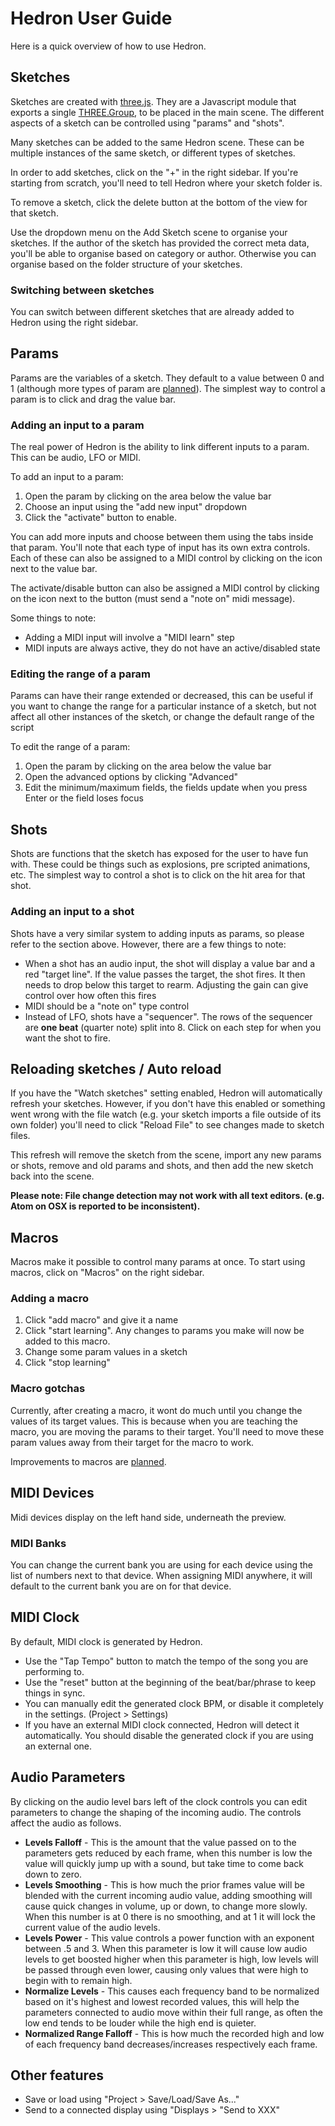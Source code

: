 # Hedron User Guide

Here is a quick overview of how to use Hedron.

## Sketches
Sketches are created with [three.js](https://github.com/mrdoob/three.js/). They are a Javascript module that exports a single [THREE.Group](https://threejs.org/docs/#api/objects/Group), to be placed in the main scene. The different aspects of a sketch can be controlled using "params" and "shots".

Many sketches can be added to the same Hedron scene. These can be multiple instances of the same sketch, or different types of sketches.

In order to add sketches, click on the "+" in the right sidebar. If you're starting from scratch, you'll need to tell Hedron where your sketch folder is.

To remove a sketch, click the delete button at the bottom of the view for that sketch.

Use the dropdown menu on the Add Sketch scene to organise your sketches. If the author of the sketch has provided the correct meta data, you'll be able to organise based on category or author. Otherwise you can organise based on the folder structure of your sketches.

### Switching between sketches
You can switch between different sketches that are already added to Hedron using the right sidebar.

## Params
Params are the variables of a sketch. They default to a value between 0 and 1 (although more types of param are [planned](https://github.com/nudibranchrecords/hedron/issues/13)). The simplest way to control a param is to click and drag the value bar.

### Adding an input to a param
The real power of Hedron is the ability to link different inputs to a param. This can be audio, LFO or MIDI.

To add an input to a param:

 1. Open the param by clicking on the area below the value bar
 2. Choose an input using the "add new input" dropdown
 3. Click the "activate" button to enable.

You can add more inputs and choose between them using the tabs inside that param. You'll note that each type of input has its own extra controls. Each of these can also be assigned to a MIDI control by clicking on the icon next to the value bar.

The activate/disable button can also be assigned a MIDI control by clicking on the icon next to the button (must send a "note on" midi message).

Some things to note:

 - Adding a MIDI input will involve a "MIDI learn" step
 - MIDI inputs are always active, they do not have an active/disabled state
 
### Editing the range of a param
Params can have their range extended or decreased, this can be useful if you want to change the range for a particular instance of a sketch, but not affect all other instances of the sketch, or change the default range of the script

To edit the range of a param:

 1. Open the param by clicking on the area below the value bar
 2. Open the advanced options by clicking "Advanced"
 3. Edit the minimum/maximum fields, the fields update when you press Enter or the field loses focus

## Shots
Shots are functions that the sketch has exposed for the user to have fun with. These could be things such as explosions, pre scripted animations, etc. The simplest way to control a shot is to click on the hit area for that shot.

### Adding an input to a shot
Shots have a very similar system to adding inputs as params, so please refer to the section above. However, there are a few things to note:

 - When a shot has an audio input, the shot will display a value bar and a red "target line". If the value passes the target, the shot fires. It then needs to drop below this target to rearm. Adjusting the gain can give control over how often this fires
 - MIDI should be a "note on" type control
 - Instead of LFO, shots have a "sequencer". The rows of the sequencer are **one beat** (quarter note) split into 8. Click on each step for when you want the shot to fire.

## Reloading sketches / Auto reload
If you have the "Watch sketches" setting enabled, Hedron will automatically refresh your sketches. However, if you don't have this enabled or something went wrong with the file watch (e.g. your sketch imports a file outside of its own folder) you'll need to click "Reload File" to see changes made to sketch files.

This refresh will remove the sketch from the scene, import any new params or shots, remove and old params and shots, and then add the new sketch back into the scene.

**Please note: File change detection may not work with all text editors. (e.g. Atom on OSX is reported to be inconsistent).**

## Macros
Macros make it possible to control many params at once. To start using macros, click on "Macros" on the right sidebar.

### Adding a macro

 1. Click "add macro" and give it a name
 2. Click "start learning". Any changes to params you make will now be added to this macro.
 3. Change some param values in a sketch
 4. Click "stop learning"

### Macro gotchas

Currently, after creating a macro, it wont do much until you change the values of its target values. This is because when you are teaching the macro, you are moving the params to their target. You'll need to move these param values away from their target for the macro to work.

Improvements to macros are [planned](https://github.com/nudibranchrecords/hedron/issues/10).

## MIDI Devices
Midi devices display on the left hand side, underneath the preview.

### MIDI Banks
You can change the current bank you are using for each device using the list of numbers next to that device. When assigning MIDI anywhere, it will default to the current bank you are on for that device.

## MIDI Clock
By default, MIDI clock is generated by Hedron.

- Use the "Tap Tempo" button to match the tempo of the song you are performing to.
- Use the "reset" button at the beginning of the beat/bar/phrase to keep things in sync.
- You can manually edit the generated clock BPM, or disable it completely in the settings. (Project > Settings)
- If you have an external MIDI clock connected, Hedron will detect it automatically. You should disable the generated clock if you are using an external one.

## Audio Parameters
By clicking on the audio level bars left of the clock controls you can edit parameters to change the shaping of the incoming audio. The controls affect the audio as follows.

- **Levels Falloff** - This is the amount that the value passed on to the parameters gets reduced by each frame, when this number is low the value will quickly jump up with a sound, but take time to come back down to zero.
- **Levels Smoothing** - This is how much the prior frames value will be blended with the current incoming audio value, adding smoothing will cause quick changes in volume, up or down, to change more slowly. When this number is at 0 there is no smoothing, and at 1 it will lock the current value of the audio levels.
- **Levels Power** - This value controls a power function with an exponent between .5 and 3. When this parameter is low it will cause low audio levels to get boosted higher when this parameter is high, low levels will be passed through even lower, causing only values that were high to begin with to remain high.
- **Normalize Levels** - This causes each frequency band to be normalized based on it's highest and lowest recorded values, this will help the parameters connected to audio move within their full range, as often the low end tends to be louder while the high end is quieter.
- **Normalized Range Falloff** - This is how much the recorded high and low of each frequency band decreases/increases respectively each frame.

## Other features

* Save or load using "Project > Save/Load/Save As..."
* Send to a connected display using "Displays > "Send to XXX"
